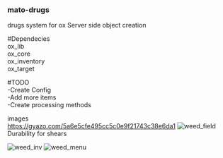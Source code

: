 ### mato-drugs
drugs system for ox 
Server side object creation

#Dependecies\
ox_lib\
ox_core\
ox_inventory\
ox_target

#TODO\
-Create Config \
-Add more items\
-Create processing methods

images\
https://gyazo.com/5a6e5cfe495cc5c0e9f21743c38e6da1
![weed_field](https://i.ibb.co/6ZsZLWC/field.png)
Durability for shears

![weed_inv](https://i.gyazo.com/7b3334cc40bf69797b91032c9d04e1b1.png)
![weed_menu](https://i.gyazo.com/d25f426ec950cde87907ca3e60dea5c6.jpg)

